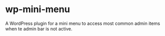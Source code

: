 # wp-mini-menu
A WordPress plugin for a mini menu to access most common admin items when te admin bar is not active.
